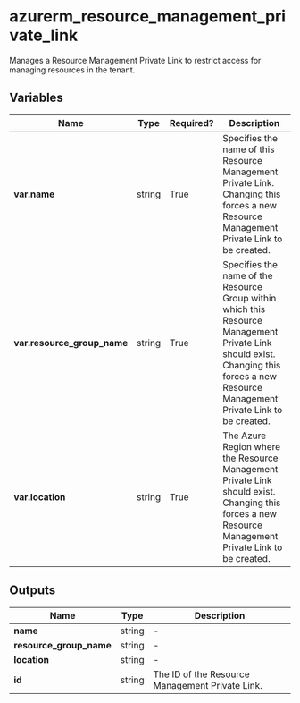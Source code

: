 # azurerm_resource_management_private_link

Manages a Resource Management Private Link to restrict access for managing resources in the tenant.

## Variables

| Name | Type | Required? |  Description |
| ---- | ---- | --------- |  ----------- |
| **var.name** | string | True | Specifies the name of this Resource Management Private Link. Changing this forces a new Resource Management Private Link to be created. | 
| **var.resource_group_name** | string | True | Specifies the name of the Resource Group within which this Resource Management Private Link should exist. Changing this forces a new Resource Management Private Link to be created. | 
| **var.location** | string | True | The Azure Region where the Resource Management Private Link should exist. Changing this forces a new Resource Management Private Link to be created. | 



## Outputs

| Name | Type | Description |
| ---- | ---- | --------- | 
| **name** | string  | - | 
| **resource_group_name** | string  | - | 
| **location** | string  | - | 
| **id** | string  | The ID of the Resource Management Private Link. | 